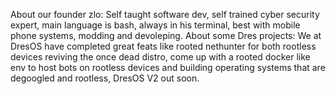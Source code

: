 About our founder zlo: Self taught software dev, self trained cyber security expert, main language is bash, always in his terminal, best with mobile phone systems, modding and devoleping. About some Dres projects: We at DresOS have completed great feats
like rooted nethunter for both rootless devices reviving the once dead distro, come up with a rooted docker like env to host bots on rootless devices and building operating systems that are degoogled and rootless, DresOS V2 out soon.
